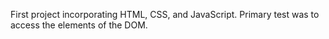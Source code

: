 First project incorporating HTML, CSS, and JavaScript. Primary test was to access the elements of the DOM. 

